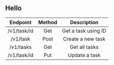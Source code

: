 ## Hello

|  Endpoint   | Method |     Description     |
| :---------: | :----: | :-----------------: |
| /v1/task/id |  Get   | Get a task using ID |
|  /v1/task   |  Post  |  Create a new task  |
|  /v1/tasks  |  Get   |    Get all tasks    |
| /v1/task/id |  Put   |    Update a task    |

